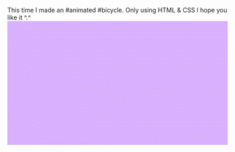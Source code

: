 This time I made an #animated #bicycle. Only using HTML & CSS
I hope you like it ^.^
![alt text](https://github.com/vitaminarts/WebVitamin/blob/main/1-%20Animated%20bicycle%20(v1)/Preview.gif "Logo Title Text 1")

